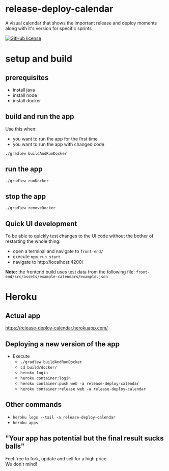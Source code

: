 # release-deploy-calendar
A visual calendar that shows the important release and deploy moments along with it's version for specific sprints

[![GitHub license](https://img.shields.io/github/license/Jooones/release-deploy-calendar.svg)](https://github.com/Jooones/release-deploy-calendar/blob/master/LICENSE)

# setup and build
## prerequisites
- install java
- install node
- install docker

## build and run the app
Use this when:
- you want to run the app for the first time
- you want to run the app with changed code

`./gradlew buildAndRunDocker`

## run the app
`./gradlew runDocker`

## stop the app
`./gradlew removeDocker`

## Quick UI development
To be able to quickly test changes to the UI code without the bother of restarting the whole thing:
- open a terminal and navigate to `front-end/`
- execute `npm run start`
- navigate to http://localhost:4200/

**Note:** the frontend build uses test data from the following file: `front-end/src/assets/example-calendars/example.json` 

# Heroku
## Actual app
https://release-deploy-calendar.herokuapp.com/

## Deploying a new version of the app
- Execute
    - `./gradlew buildAndRunDocker`
    - `cd build/docker/`
    - `heroku login`
    - `heroku container:login`
    - `heroku container:push web -a release-deploy-calendar`
    - `heroku container:release web -a release-deploy-calendar`

## Other commands  
- `heroku logs --tail -a release-deploy-calendar`  
- `heroku apps`  

## "Your app has potential but the final result sucks balls"
Feel free to fork, update and sell for a high price.  
We don't mind!  
